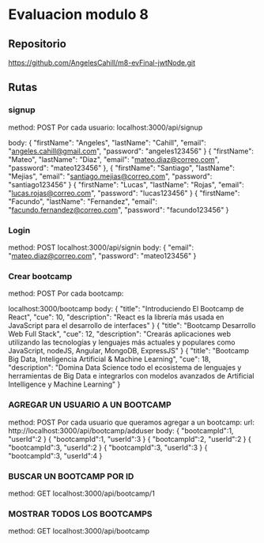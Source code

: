 # Evaluacion modulo 8

## Repositorio
https://github.com/AngelesCahill/m8-evFinal-jwtNode.git

## Rutas

### signup 
method: POST
Por cada usuario: 
localhost:3000/api/signup

body:
{
    "firstName": "Angeles",
    "lastName": "Cahill",
    "email": "angeles.cahill@gmail.com",
    "password": "angeles123456"
}
{
    "firstName": "Mateo",
    "lastName": "Diaz",
    "email": "mateo.diaz@correo.com",
    "password": "mateo123456"
},
{
    "firstName": "Santiago",
    "lastName": "Mejias",
    "email": "santiago.mejias@correo.com",
    "password": "santiago123456"
}
{
    "firstName": "Lucas",
    "lastName": "Rojas",
    "email": "lucas.rojas@correo.com",
    "password": "lucas123456"
}
{
    "firstName": "Facundo",
    "lastName": "Fernandez",
    "email": "facundo.fernandez@correo.com",
    "password": "facundo123456"
}

### Login
method: POST
localhost:3000/api/signin
body:
{
    "email": "mateo.diaz@correo.com",
    "password": "mateo123456"
}

### Crear bootcamp
method: POST
Por cada bootcamp:

localhost:3000/bootcamp
body:
{
    "title": "Introduciendo El Bootcamp de React",
    "cue": 10,
    "description": "React es la librería más usada en JavaScript para el desarrollo de interfaces"
}
{
    "title": "Bootcamp Desarrollo Web Full Stack",
    "cue": 12,
    "description": "Crearás aplicaciones web utilizando las tecnologías y lenguajes más actuales y populares como JavaScript, nodeJS, Angular, MongoDB, ExpressJS"
}
{
    "title": "Bootcamp Big Data, Inteligencia Artificial & Machine Learning",
    "cue": 18,
    "description": "Domina Data Science todo el ecosistema de lenguajes y herramientas de Big Data e integrarlos con modelos avanzados de Artificial Intelligence y Machine Learning"
}

### AGREGAR UN USUARIO A UN BOOTCAMP
method: POST
Por cada usuario que queramos agregar a un bootcamp: 
url: http://localhost:3000/api/bootcamp/adduser
body:
{
    "bootcampId":1,
    "userId":2
}
{
    "bootcampId":1,
    "userId":3
}
{
    "bootcampId":2,
    "userId":2
}
{
    "bootcampId":3,
    "userId":2
}
{
    "bootcampId":3,
    "userId":3
}
{
    "bootcampId":3,
    "userId":4
}

### BUSCAR UN BOOTCAMP POR ID
method: GET
localhost:3000/api/bootcamp/1

### MOSTRAR TODOS LOS BOOTCAMPS
method: GET
localhost:3000/api/bootcamp